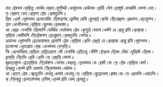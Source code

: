 

  
तत्।दे॒वस्य॑।स॒वि॒तुः।वार्य॑म्।म॒हत्।वृ॒णी॒महे॑।असु॑रस्य।प्रचे॑तसः।छ॒र्दिः।येन॑।दा॒शुषे॑।यच्छ॑ति।त्मना॑।तत्।नः॒।म॒हान्।उत्।अ॒या॒न्।दे॒वः।अ॒क्तुऽभिः॑॥  
दि॒वः।ध॒र्ता।भुव॑नस्य।प्र॒जाऽप॑तिः।पि॒शङ्ग॑म्।द्रा॒पिम्।प्रति॑।मु॒ञ्च॒ते॒।क॒विः।वि॒ऽच॒क्ष॒णः।प्र॒थय॑न्।आ॒ऽपृ॒णन्।उ॒रु।अजी॑जनत्।स॒वि॒ता।सु॒म्नम्।उ॒क्थ्य॑म्॥  
आ।अ॒प्राः॒।रजां॑सि।दि॒व्यानि॑।पार्थि॑वा।श्लोक॑म्।दे॒वः।कृ॒णु॒ते॒।स्वाय॑।धर्म॑णे।प्र।बा॒हू इति॑।अ॒स्रा॒क्।स॒वि॒ता।सवी॑मनि।नि॒ऽवे॒शय॑न्।प्र॒ऽसु॒वन्।अ॒क्तुऽभिः॑।जग॑त्॥  
अदा॑भ्यः।भुव॑नानि।प्र॒ऽचाक॑शत्।व्र॒तानि॑।दे॒वः।स॒वि॒ता।अ॒भि।र॒क्ष॒ते॒।प्र।अ॒स्रा॒क्।बा॒हू इति॑।भुव॑नस्य।प्र॒ऽजाभ्यः॑।धृ॒तऽव्र॑तः।म॒हः।अज्म॑स्य।रा॒ज॒ति॒॥  
त्रिः।अ॒न्तरि॑क्षम्।स॒वि॒ता।म॒हि॒ऽत्व॒ना।त्री।रजां॑सि।प॒रि॒ऽभूः।त्रीणि॑।रो॒च॒ना।ति॒स्रः।दिवः॑।पृ॒थि॒वीः।ति॒स्रः।इ॒न्व॒ति॒।त्रि॒ऽभिः।व्र॒तैः।अ॒भि।नः॒।र॒क्ष॒ति॒।त्मना॑॥  
बृ॒हत्ऽसु॑म्नः।प्र॒ऽस॒वि॒ता।नि॒ऽवेश॑नः।जग॑तः।स्था॒तुः।उ॒भय॑स्य।यः।व॒शी।सः।नः॒।दे॒वः।स॒वि॒ता।शर्म॑।य॒च्छ॒तु॒।अ॒स्मे इति॑।क्षया॑य।त्रि॒ऽवरू॑थम्।अंह॑सः॥  
आ।अ॒ग॒न्।दे॒वः।ऋ॒तुऽभिः॑।वर्ध॑तु।क्षय॑म्।दधा॑तु।नः॒।स॒वि॒ता।सु॒ऽप्र॒जाम्।इष॑म्।सः।नः॒।क्ष॒पाभिः॑।अह॑ऽभिः।च॒।जि॒न्व॒तु॒।प्र॒जाऽव॑न्तम्।र॒यिम्।अ॒स्मे इति॑।सम्।इ॒न्व॒तु॒॥  

